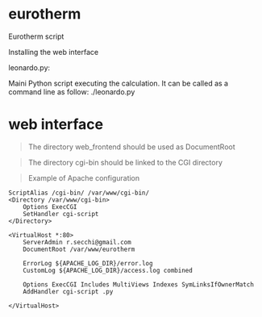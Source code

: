 # eurotherm
Eurotherm script

Installing the web interface

leonardo.py:  

Maini Python script executing the calculation. It can be called as a command line as follow:
./leonardo.py <filename> <units>


# web interface

>The directory web\_frontend should be used as DocumentRoot

>The directory cgi-bin should be linked to the CGI directory

>Example of Apache configuration

```
ScriptAlias /cgi-bin/ /var/www/cgi-bin/
<Directory /var/www/cgi-bin>
    Options ExecCGI
    SetHandler cgi-script
</Directory>

<VirtualHost *:80>
    ServerAdmin r.secchi@gmail.com
    DocumentRoot /var/www/eurotherm

    ErrorLog ${APACHE_LOG_DIR}/error.log
    CustomLog ${APACHE_LOG_DIR}/access.log combined

    Options ExecCGI Includes MultiViews Indexes SymLinksIfOwnerMatch
    AddHandler cgi-script .py

</VirtualHost>
```





